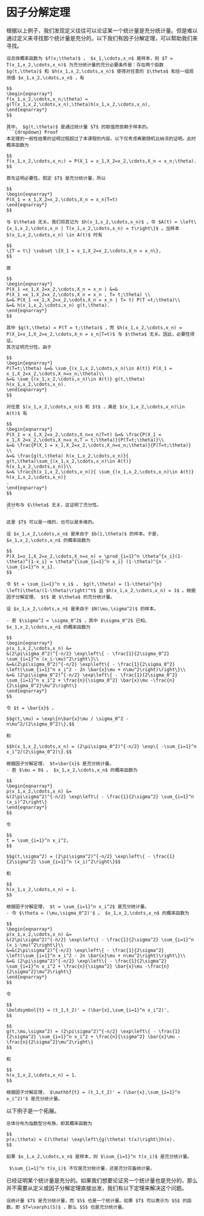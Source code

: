# 因子分解定理
根据以上例子，我们发现定义往往可以论证某一个统计量是充分统计量。但是难以通过定义来寻找那个统计量是充分的。以下我们有因子分解定理，可以帮助我们来寻找。

``````{prf:theorem} 因子分解定理
设总体概率函数为 $f(x;\theta)$ ， $x_1,\cdots,x_n$ 是样本，则 $T = T(x_1,x_2,\cdots,x_n)$ 为充分统计量的充分必要条件是：存在两个函数 $g(t,\theta)$ 和 $h(x_1,x_2,\cdots,x_n)$ 使得对任意的 $\theta$ 和任一组观测值 $x_1,x_2,\cdots,x_n$ ，有

$$
\begin{eqnarray*}
f(x_1,x_2,\cdots,x_n;\theta) = g(T(x_1,x_2,\cdots,x_n),\theta)h(x_1,x_2,\cdots,x_n),
\end{eqnarray*}
$$

其中， $g(t,\theta)$ 是通过统计量 $T$ 的取值而依赖于样本的。
```{dropdown} Proof
本定理的一般性结果的证明过程超过了本课程的内容。以下仅考虑离散随机比纳凉的证明。此时概率函数为

$$
f(x_1,x_2,\cdots,x_n;) = P(X_1 = x_1,X_2=x_2,\cdots,X_n = x_n;\theta).
$$

首先证明必要性。假定 $T$ 是充分统计量，所以

$$
\begin{eqnarray*}
P(X_1 = x_1,X_2=x_2,\cdots,X_n = x_n|T=t)
\end{eqnarray*}
$$

与 $\theta$ 无关。我们将其记为 $h(x_1,x_2,\cdots,x_n)$ 。令 $A(t) = \left\{x_1,x_2,\cdots,x_n | T(x_1,x_2,\cdots,x_n) = t\right\}$ 。当样本 $(x_1,x_2,\cdots,x_n) \in A(t)$ 时有

$$
\{T = t\} \subset \{X_1 = x_1,X_2=x_2,\cdots,X_n = x_n\},
$$

故

$$
\begin{eqnarray*}
P(X_1 =x_1,X_2=x_2,\cdots,X_n = x_n ) &=&
P(X_1 =x_1,X_2=x_2,\cdots,X_n = x_n , T= t;\theta) \\
&=& P(X_1 =x_1,X_2=x_2,\cdots,X_n = x_n | T= t) P(T =t;\theta)\\
&=& h(x_1,x_2,\cdots,x_n) g(t,\theta).
\end{eqnarray*}
$$

其中 $g(t,\theta) = P(T = t;\theta)$ ，而 $h(x_1,x_2,\cdots,x_n) = P(X_1=x_1,X_2=x_2,\cdots,X_n = x_n|T=t)$ 与 $\theta$ 无关。因此，必要性得证。
其次证明充分性。由于

$$
\begin{eqnarray*}
P(T=t;\theta) &=& \sum_{(x_1,x_2,\cdots,x_n)\in A(t)} P(X_1 = x_1,X_2=x_2,\cdots,X_n=x_n;\theta)\\
&=& \sum_{(x_1,x_2,\cdots,x_n)\in A(t)} g(t,\theta) h(x_1,x_2,\cdots,x_n).
\end{eqnarray*}
$$

对任意 $(x_1,x_2,\cdots,x_n)$ 和 $t$ ，满足 $(x_1,x_2,\cdots,x_n)\in A(t)$ 有

$$
\begin{eqnarray*}
P(X_1 = x_1,X_2=x_2,\cdots,X_n=x_n|T=t) &=& \frac{P(X_1 = x_1,X_2=x_2,\cdots,X_n=x_n,T = t;\theta)}{P(T=t;\theta)}\\
&=& \frac{P(X_1 = x_1,X_2=x_2,\cdots,X_n=x_n;\theta)}{P(T=t;\theta)}
\\
&=& \frac{g(t,\theta) h(x_1,x_2,\cdots,x_n)}{ g(t,\theta)\sum_{(x_1,x_2,\cdots,x_n)\in A(t)} h(x_1,x_2,\cdots,x_n)}\\
&=& \frac{h(x_1,x_2,\cdots,x_n)}{ \sum_{(x_1,x_2,\cdots,x_n)\in A(t)} h(x_1,x_2,\cdots,x_n)}
.
\end{eqnarray*}
$$

该分布与 $\theta$ 无关，这证明了充分性。
```
``````

```{admonition} Remark
这里 $T$ 可以是一维的，也可以是多维的。
```

`````{prf:example}
设 $x_1,x_2,\cdots,x_n$ 是来自于 $b(1,\theta)$ 的样本。于是， $x_1,x_2,\cdots,x_n$ 的概率函数为

$$
P(X_1=x_1,X_2=x_2,\cdots,X_n=x_n) = \prod_{i=1}^n \theta^{x_i}(1-\theta)^{1-x_i} = \theta^{\sum_{i=1}^n x_i} (1-\theta)^{n - \sum_{i=1}^n x_i}.
$$

令 $t = \sum_{i=1}^n x_i$ ， $g(t,\theta) = (1-\theta)^{n} \left(\theta/(1-\theta)\right)^t$ 且 $h(x_1,x_2,\cdots,x_n) = 1$ 。根据因子分解定理， $t$ 是 $\theta$ 的充分统计量。
`````

`````{prf:example}
设 $x_1,x_2,\cdots,x_n$ 是来自于 $N(\mu,\sigma^2)$ 的样本。

- 若 $\sigma^2 = \sigma_0^2$ ，其中 $\sigma_0^2$ 已知。 $x_1,x_2,\cdots,x_n$ 的概率函数为

$$
\begin{eqnarray*}
p(x_1,x_2,\cdots,x_n) &=
&(2\pi\sigma_0^2)^{-n/2} \exp\left\{ - \frac{1}{2\sigma_0^2} \sum_{i=1}^n (x_i-\mu)^2\right\}\\
&=&(2\pi\sigma_0^2)^{-n/2} \exp\left\{ - \frac{1}{2\sigma_0^2} \left(\sum_{i=1}^n x_i^2 - 2n \bar{x}\mu + n\mu^2\right)\right\}\\
&=& (2\pi\sigma_0^2)^{-n/2} \exp\left\{ - \frac{1}{2\sigma_0^2} \sum_{i=1}^n x_i^2 + \frac{n}{\sigma_0^2} \bar{x}\mu -\frac{n}{2\sigma_0^2}\mu^2\right\}
\end{eqnarray*}
$$

令 $t = \bar{x}$ ，

$$g(t,\mu) = \exp\{n\bar{x}\mu / \sigma_0^2 - n\mu^2/(2\sigma_0^2)\},$$

和

$$h(x_1,x_2,\cdots,x_n) = (2\pi\sigma_0^2)^{-n/2} \exp\{ -\sum_{i=1}^n x_i^2/(2\sigma_0^2)\}.$$

根据因子分解定理， $t=\bar{x}$ 是充分统计量。
- 若 $\mu = 0$ 。 $x_1,x_2,\cdots,x_n$ 的概率函数为

$$
\begin{eqnarray*}
p(x_1,x_2,\cdots,x_n) &=
&(2\pi\sigma^2)^{-n/2} \exp\left\{ - \frac{1}{2\sigma^2} \sum_{i=1}^n (x_i)^2\right\}
\end{eqnarray*}
$$

令

$$
t = \sum_{i=1}^n x_i^2,
$$

$$g(t,\sigma^2) = (2\pi\sigma^2)^{-n/2} \exp\left\{ - \frac{1}{2\sigma^2} \sum_{i=1}^n (x_i)^2\right\}$$

和

$$
h(x_1,x_2,\cdots,x_n) = 1.
$$

根据因子分解定理， $t = \sum_{i=1}^n x_i^2$ 是充分统计量。
- 令 $\theta = (\mu,\sigma_0^2)'$ 。 $x_1,x_2,\cdots,x_n$ 的概率函数为

$$
\begin{eqnarray*}
p(x_1,x_2,\cdots,x_n) &=
&(2\pi\sigma^2)^{-n/2} \exp\left\{ - \frac{1}{2\sigma^2} \sum_{i=1}^n (x_i-\mu)^2\right\}\\
&=&(2\pi\sigma^2)^{-n/2} \exp\left\{ - \frac{1}{2\sigma^2} \left(\sum_{i=1}^n x_i^2 - 2n \bar{x}\mu + n\mu^2\right)\right\}\\
&=& (2\pi\sigma^2)^{-n/2} \exp\left\{ - \frac{1}{2\sigma^2} \sum_{i=1}^n x_i^2 + \frac{n}{\sigma^2} \bar{x}\mu -\frac{n}{2\sigma^2}\mu^2\right\}
\end{eqnarray*}
$$

令

$$
\boldsymbol{t} = (t_1,t_2)' = (\bar{x},\sum_{i=1}^n x_i^2)',
$$

$$
g(t,\mu,\sigma^2) = (2\pi\sigma^2)^{-n/2} \exp\left\{ - \frac{1}{2\sigma^2} \sum_{i=1}^n x_i^2 + \frac{n}{\sigma^2} \bar{x}\mu -\frac{n}{2\sigma^2}\mu^2\right\}
$$

和

$$
h(x_1,x_2,\cdots,x_n) = 1.
$$

根据因子分解定理， $\mathbf{t} = (t_1,t_2)' = (\bar{x},\sum_{i=1}^n x_i^2)'$ 是充分统计量。

`````

以下例子是一个拓展。

`````{prf:example}
总体分布为指数型分布族，即其概率函数为

$$
p(x;\theta) = C(\theta) \exp\left\{g(\theta) t(x)\right\}h(x).
$$

如果 $x_1,x_2,\cdots,x_n$ 是样本，则 $\sum_{i=1}^n t(x_i)$ 是充分统计量。
`````

```{admonition} Remark
 $\sum_{i=1}^n t(x_i)$ 不仅是充分统计量，还是充分完备统计量。
```

已经证明某个统计量是充分的。如果我们想要论证另一个统计量也是充分的，那么并不需要从定义或因子分解定理直接出发，我们有以下定理来解决这个问题。

``````{prf:theorem}
设统计量 $T$ 是充分统计量，而 $S$ 也是一个统计量。如果 $T$ 可以表示为 $S$ 的函数，即 $T=\varphi(S)$ ，那么 $S$ 也是充分统计量。
``````